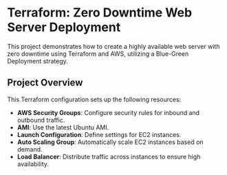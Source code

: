# Terraform: Zero Downtime Web Server Deployment

This project demonstrates how to create a highly available web server with zero downtime using Terraform and AWS, utilizing a Blue-Green Deployment strategy.

## Project Overview

This Terraform configuration sets up the following resources:
- **AWS Security Groups**: Configure security rules for inbound and outbound traffic.
- **AMI**: Use the latest Ubuntu AMI.
- **Launch Configuration**: Define settings for EC2 instances.
- **Auto Scaling Group**: Automatically scale EC2 instances based on demand.
- **Load Balancer**: Distribute traffic across instances to ensure high availability.
